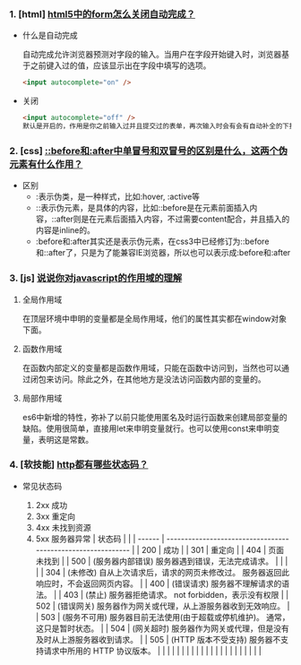 ### 1. [html] [html5中的form怎么关闭自动完成？](https://github.com/haizlin/fe-interview/issues/38)

* 什么是自动完成

  自动完成允许浏览器预测对字段的输入。当用户在字段开始键入时，浏览器基于之前键入过的值，应该显示出在字段中填写的选项。

  ```html
  <input autocomplete="on" /> 
  ```

* 关闭

  ```html
  <input autocomplete="off" /> 
  默认是开启的，作用是你之前输入过并且提交过的表单，再次输入时会有会有自动补全的下拉
  ```

  



### 2. [css] [::before和:after中单冒号和双冒号的区别是什么，这两个伪元素有什么作用？](https://github.com/haizlin/fe-interview/issues/39)

* 区别
  * :表示伪类，是一种样式，比如:hover, :active等
  * ::表示伪元素，是具体的内容，比如::before是在元素前面插入内容，::after则是在元素后面插入内容，不过需要content配合，并且插入的内容是inline的。
  * :before和:after其实还是表示伪元素，在css3中已经修订为::before和::after了，只是为了能兼容IE浏览器，所以也可以表示成:before和:after



### 3. [js] [说说你对javascript的作用域的理解](https://github.com/haizlin/fe-interview/issues/40)

1. 全局作用域

   在顶层环境中申明的变量都是全局作用域，他们的属性其实都在window对象下面。

2. 函数作用域

   在函数内部定义的变量都是函数作用域，只能在函数中访问到，当然也可以通过闭包来访问。除此之外，在其他地方是没法访问函数内部的变量的。

3. 局部作用域

   es6中新增的特性，弥补了以前只能使用匿名及时运行函数来创建局部变量的缺陷。使用很简单，直接用let来申明变量就行。也可以使用const来申明变量，表明这是常数。

   



### 4. [软技能] [http都有哪些状态码？](https://github.com/haizlin/fe-interview/issues/41)

* 常见状态码

	1. 2xx 成功
	2. 3xx 重定向
	3. 4xx 未找到资源
	4. 5xx 服务器异常
| 状态码 |                                                              |
| ------ | ------------------------------------------------------------ |
| 200    | 成功                                                         |
| 301    | 重定向                                                       |
| 404    | 页面未找到                                                   |
| 500    | (服务器内部错误) 服务器遇到错误，无法完成请求。              |
|        |                                                              |
| 304    | (未修改) 自从上次请求后，请求的网页未修改过。 服务器返回此响应时，不会返回网页内容。 |
| 400    | (错误请求) 服务器不理解请求的语法。                          |
| 403    | (禁止) 服务器拒绝请求。   not forbidden，表示没有权限        |
| 502    | (错误网关) 服务器作为网关或代理，从上游服务器收到无效响应。  |
| 503    | (服务不可用) 服务器目前无法使用(由于超载或停机维护)。 通常，这只是暂时状态。 |
| 504    | (网关超时) 服务器作为网关或代理，但是没有及时从上游服务器收到请求。 |
| 505    | (HTTP 版本不受支持) 服务器不支持请求中所用的 HTTP 协议版本。 |
|        |                                                              |
|        |                                                              |
|        |                                                              |
|        |                                                              |
|        |                                                              |
|        |                                                              |
|        |                                                              |

